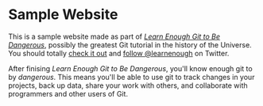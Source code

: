 # Sample Website

This is a sample website made as part of [*Learn Enough Git to Be Dangerous*](https://www.learnenough.com/git-tutorial), possibly the greatest Git tutorial in the history of the Universe.  You should totally [check it out](https://www.learnenough.com/#email_list) and [follow @learnenough](http://twitter.com/learnenough) on Twitter.

After finising *Learn Enough Git to Be Dangerous*, you'll know enough git to by *dangerous*.  This means you'll be able to use git to track changes in your projects, back up data, share your work with others, and collaborate with programmers and other users of Git.
